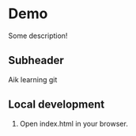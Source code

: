 # Demo

Some description!

## Subheader

Aik learning git

## Local development

1. Open index.html in your browser.
